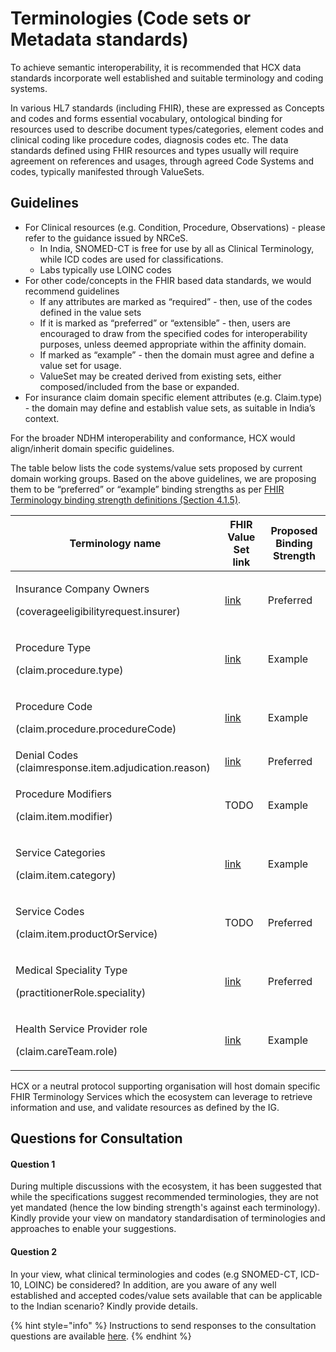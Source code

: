 # Terminologies (Code sets or Metadata standards)

To achieve semantic interoperability, it is recommended that HCX data standards incorporate well established and suitable terminology and coding systems.

In various HL7 standards (including FHIR), these are expressed as Concepts and codes and forms essential vocabulary, ontological binding for resources used to describe document types/categories, element codes and clinical coding like procedure codes, diagnosis codes etc. The data standards defined using FHIR resources and types usually will require agreement on references and usages, through agreed Code Systems and codes, typically manifested through ValueSets.

## Guidelines

* For Clinical resources (e.g. Condition, Procedure, Observations) - please refer to the guidance issued by NRCeS.
  * In India, SNOMED-CT is free for use by all as Clinical Terminology, while ICD codes are used for classifications.
  * Labs typically use LOINC codes
* For other code/concepts in the FHIR based data standards, we would recommend guidelines
  * If any attributes are marked as “required” - then, use of the codes defined in the value sets
  * If it is marked as “preferred” or “extensible” - then, users are encouraged to draw from the specified codes for interoperability purposes, unless deemed appropriate within the affinity domain.
  * If marked as “example” - then the domain must agree and define a value set for usage.
  * ValueSet may be created derived from existing sets, either composed/included from the base or expanded.
* For insurance claim domain specific element attributes (e.g. Claim.type) - the domain may define and establish value sets, as suitable in India’s context.

For the broader NDHM interoperability and conformance, HCX would align/inherit domain specific guidelines.

The table below lists the code systems/value sets proposed by current domain working groups. Based on the above guidelines, we are proposing them to be “preferred” or “example” binding strengths as per [FHIR Terminology binding strength definitions (Section 4.1.5)](https://www.hl7.org/fhir/terminologies.html).

| **Terminology name**                                                       | **FHIR Value Set link**                                                                                                | **Proposed Binding Strength** |
| -------------------------------------------------------------------------- | ---------------------------------------------------------------------------------------------------------------------- | ----------------------------- |
| <p>Insurance Company Owners</p><p>(coverageeligibilityrequest.insurer)</p> | [link](https://swasth-digital-health-foundation.github.io/standards/output/ValueSet-insurance-company-owners.html)     | Preferred                     |
| <p>Procedure Type</p><p>(claim.procedure.type)</p>                         | [link](https://swasth-digital-health-foundation.github.io/standards/output/ValueSet-procedure-type-description.html)   | Example                       |
| <p>Procedure Code</p><p>(claim.procedure.procedureCode)</p>                | [link](https://icd.who.int/browse10/2010/en)                                                                           | Example                       |
| Denial Codes (claimresponse.item.adjudication.reason)                      | [link](https://swasth-digital-health-foundation.github.io/standards/output/ValueSet-claim-denial-codes.html)           | Preferred                     |
| <p>Procedure Modifiers</p><p>(claim.item.modifier)</p>                     | TODO                                                                                                                   | Example                       |
| <p>Service Categories</p><p>(claim.item.category)</p>                      | [link](https://swasth-digital-health-foundation.github.io/standards/output/ValueSet-claim-service-categories.html)     | Example                       |
| <p>Service Codes</p><p>(claim.item.productOrService)</p>                   | TODO                                                                                                                   | Preferred                     |
| <p>Medical Speciality Type</p><p>(practitionerRole.speciality)</p>         | [link](https://swasth-digital-health-foundation.github.io/standards/output/ValueSet-medical-specialty-provider.html)   | Preferred                     |
| <p>Health Service Provider role</p><p>(claim.careTeam.role)</p>            | [link](https://swasth-digital-health-foundation.github.io/standards/output/ValueSet-health-service-provider-role.html) | Example                       |

HCX or a neutral protocol supporting organisation will host domain specific FHIR Terminology Services which the ecosystem can leverage to retrieve information and use, and validate resources as defined by the IG.



## Questions for Consultation

#### Question 1

During multiple discussions with the ecosystem, it has been suggested that while the specifications suggest recommended terminologies, they are not yet mandated (hence the low binding strength's against each terminology). Kindly provide your view on mandatory standardisation of terminologies and approaches to enable your suggestions.&#x20;

#### Question 2

In your view, what clinical terminologies and codes (e.g SNOMED-CT, ICD-10, LOINC) be considered? In addition, are you aware of any well established and accepted codes/value sets available that can be applicable to the Indian scenario? Kindly provide details.&#x20;

{% hint style="info" %}
Instructions to send responses to the consultation questions are available [here](../../how-to-submit-responses.md).
{% endhint %}
